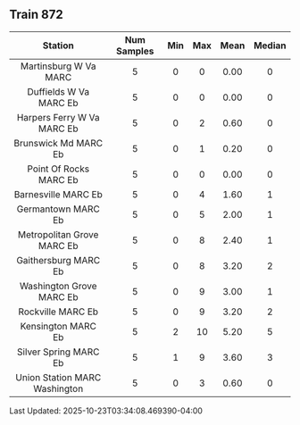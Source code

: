## Train 872

| Station | Num Samples | Min | Max | Mean | Median |
| :-----: | :---------: | :-: | :-: | :--: | :----: |
| Martinsburg W Va MARC | 5 | 0 | 0 | 0.00 | 0 |
| Duffields W Va MARC Eb | 5 | 0 | 0 | 0.00 | 0 |
| Harpers Ferry W Va MARC Eb | 5 | 0 | 2 | 0.60 | 0 |
| Brunswick Md MARC Eb | 5 | 0 | 1 | 0.20 | 0 |
| Point Of Rocks MARC Eb | 5 | 0 | 0 | 0.00 | 0 |
| Barnesville MARC Eb | 5 | 0 | 4 | 1.60 | 1 |
| Germantown MARC Eb | 5 | 0 | 5 | 2.00 | 1 |
| Metropolitan Grove MARC Eb | 5 | 0 | 8 | 2.40 | 1 |
| Gaithersburg MARC Eb | 5 | 0 | 8 | 3.20 | 2 |
| Washington Grove MARC Eb | 5 | 0 | 9 | 3.00 | 1 |
| Rockville MARC Eb | 5 | 0 | 9 | 3.20 | 2 |
| Kensington MARC Eb | 5 | 2 | 10 | 5.20 | 5 |
| Silver Spring MARC Eb | 5 | 1 | 9 | 3.60 | 3 |
| Union Station MARC Washington | 5 | 0 | 3 | 0.60 | 0 |


Last Updated: 2025-10-23T03:34:08.469390-04:00